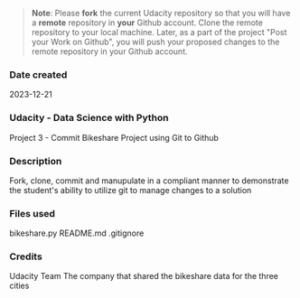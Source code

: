 >**Note**: Please **fork** the current Udacity repository so that you will have a **remote** repository in **your** Github account. Clone the remote repository to your local machine. Later, as a part of the project "Post your Work on Github", you will push your proposed changes to the remote repository in your Github account.

### Date created
2023-12-21

### Udacity - Data Science with Python
Project 3 - Commit Bikeshare Project using Git to Github

### Description
Fork, clone, commit and manupulate in a compliant manner to demonstrate the student's ability to utilize git to manage changes to a solution

### Files used
bikeshare.py
README.md
.gitignore

### Credits
Udacity Team
The company that shared the bikeshare data for the three cities

